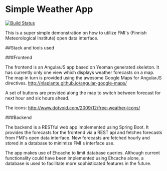 Simple Weather App
==================

[![Build Status](http://ec2-54-77-27-227.eu-west-1.compute.amazonaws.com:8080/job/simple-weather-app/badge/icon)](http://ec2-54-77-27-227.eu-west-1.compute.amazonaws.com:8080/job/simple-weather-app/)

This is a super simple demonstration on how to utilize FMI's (Finnish Meteorological Institute) open data interface.

##Stack and tools used

###Frontend

The frontend is an AngularJS app based on Yeoman generated skeleton. It has currently only one view which displays weather forecasts on a map. The map in turn is provided using the awesome Google Maps for AngularJS directives.
http://nlaplante.github.io/angular-google-maps/

A set of buttons are provided along the map to switch between forecast for next hour and six hours ahead.

The icons: http://www.dotvoid.com/2009/12/free-weather-icons/

###Backend

The backend is a RESTful web app implemented using Spring Boot. It provides the forecasts for the frontend via a REST api and fetches forecasts from FMI's open data interface. New forecasts are fetched hourly and stored in a database to minimize FMI's interface use.

The app makes use of Ehcache to limit database queries. Although current functionality could have been implemented using Ehcache alone, a database is used to facilitate more sophisticated features in the future.




